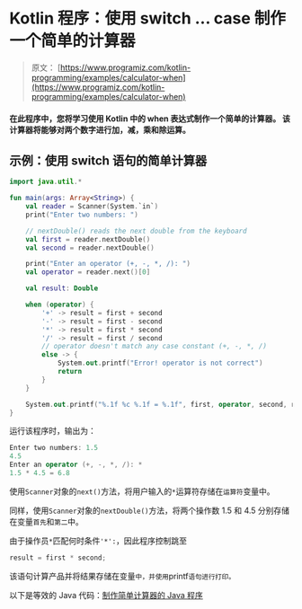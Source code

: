 # Kotlin 程序：使用 switch ... case 制作一个简单的计算器

> 原文： [https://www.programiz.com/kotlin-programming/examples/calculator-when](https://www.programiz.com/kotlin-programming/examples/calculator-when)

#### 在此程序中，您将学习使用 Kotlin 中的 when 表达式制作一个简单的计算器。 该计算器将能够对两个数字进行加，减，乘和除运算。

## 示例：使用 switch 语句的简单计算器

```kt
import java.util.*

fun main(args: Array<String>) {
    val reader = Scanner(System.`in`)
    print("Enter two numbers: ")

    // nextDouble() reads the next double from the keyboard
    val first = reader.nextDouble()
    val second = reader.nextDouble()

    print("Enter an operator (+, -, *, /): ")
    val operator = reader.next()[0]

    val result: Double

    when (operator) {
        '+' -> result = first + second
        '-' -> result = first - second
        '*' -> result = first * second
        '/' -> result = first / second
        // operator doesn't match any case constant (+, -, *, /)
        else -> {
            System.out.printf("Error! operator is not correct")
            return
        }
    }

    System.out.printf("%.1f %c %.1f = %.1f", first, operator, second, result)
}
```

运行该程序时，输出为：

```kt
Enter two numbers: 1.5
4.5
Enter an operator (+, -, *, /): *
1.5 * 4.5 = 6.8
```

使用`Scanner`对象的`next()`方法，将用户输入的`*`运算符存储在`运算符`变量中。

同样，使用`Scanner`对象的`nextDouble()`方法，将两个操作数 1.5 和 4.5 分别存储在变量`首先`和`第二`中。

由于操作员`*`匹配何时条件`'*':`，因此程序控制跳至

```kt
result = first * second;

```

该语句计算产品并将结果存储在变量`中，并使用`printf`语句进行打印。`

以下是等效的 Java 代码：[制作简单计算器的 Java 程序](/java-programming/examples/calculator-switch-case "Java Program to Make a Simple Calculator")